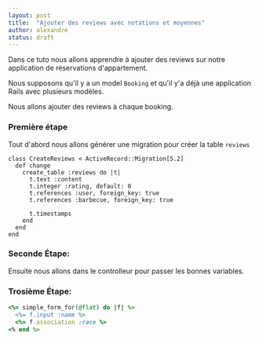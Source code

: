 ```yaml
---
layout: post
title:  "Ajouter des reviews avec notations et moyennes"
author: alexandre
status: draft
---
```


Dans ce tuto nous allons apprendre à ajouter des reviews sur notre application de réservations d'appartement.

Nous supposons qu'il y a un model `Booking` et qu'il y'a déjà une application Rails avec plusieurs modèles.

Nous allons ajouter des reviews à chaque booking.

### Première étape

Tout d'abord nous allons générer une migration pour créer la table `reviews`

```
class CreateReviews < ActiveRecord::Migration[5.2]
  def change
    create_table :reviews do |t|
      t.text :content
      t.integer :rating, default: 0
      t.references :user, foreign_key: true
      t.references :barbecue, foreign_key: true

      t.timestamps
    end
  end
end
```

### Seconde Étape: 

Ensuite nous allons dans le controlleur pour passer les bonnes variables.

### Trosième Étape: 

```ruby
<%= simple_form_for(@flat) do |f| %>
  <%= f.input :name %>
  <%= f.association :race %>
<% end %>
```
